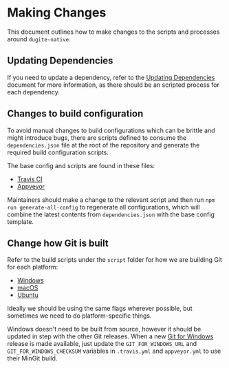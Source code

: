# Making Changes

This document outlines how to make changes to the scripts and processes around
`dugite-native`.

## Updating Dependencies

If you need to update a dependency, refer to the [Updating Dependencies](https://github.com/desktop/dugite-native/blob/master/docs/updating-dependencies.md)
document for more information, as there should be an scripted process for each
dependency.

## Changes to build configuration

To avoid manual changes to build configurations which can be brittle and might
introduce bugs, there are scripts defined to consume the `dependencies.json`
file at the root of the repository and generate the required build configuration
scripts.

The base config and scripts are found in these files:

 - [Travis CI](https://github.com/desktop/dugite-native/blob/master/script/generate-travis-config.js)
 - [Appveyor](https://github.com/desktop/dugite-native/blob/master/script/generate-appveyor-config.js)

Maintainers should make a change to the relevant script and then run
`npm run generate-all-config` to regenerate all configurations, which will
combine the latest contents from `dependencies.json` with the base config
template.

## Change how Git is built

Refer to the build scripts under the `script` folder for how we are building
Git for each platform:

 - [Windows](https://github.com/desktop/dugite-native/blob/master/script/build-win32.sh)
 - [macOS](https://github.com/desktop/dugite-native/blob/master/script/build-macos.sh)
 - [Ubuntu](https://github.com/desktop/dugite-native/blob/master/script/build-ubuntu.sh)

Ideally we should be using the same flags wherever possible, but sometimes we
need to do platform-specific things.

Windows doesn't need to be built from source, however it should be updated in
step with the other Git releases. When a new [Git for Windows](https://github.com/git-for-windows/git)
release is made available, just update the `GIT_FOR_WINDOWS_URL` and
`GIT_FOR_WINDOWS_CHECKSUM` variables in `.travis.yml` and `appveyor.yml` to use
their MinGit build.
